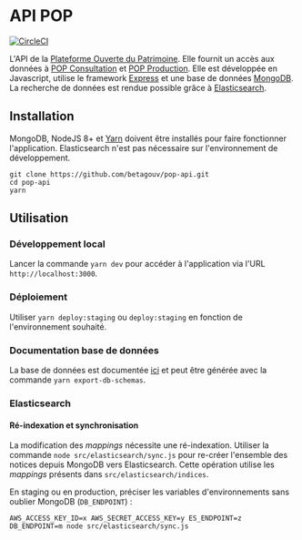 # API POP 

[![CircleCI](https://circleci.com/gh/betagouv/pop-api.svg?style=svg)](https://circleci.com/gh/betagouv/pop-api)

L'API de la [Plateforme Ouverte du Patrimoine](http://pop.culture.gouv.fr). Elle fournit un accès aux données à [POP Consultation](https://github.com/betagouv/pop-consultation) et [POP Production](https://github.com/betagouv/pop-production). Elle est développée en Javascript, utilise le framework [Express](https://expressjs.com) et une base de données [MongoDB](https://www.mongodb.com/). La recherche de données est rendue possible grâce à [Elasticsearch](https://www.elastic.co/fr/products/elasticsearch). 

## Installation

MongoDB, NodeJS 8+ et [Yarn](https://yarnpkg.com/en/docs/install) doivent être installés pour faire fonctionner l'application. Elasticsearch n'est pas nécessaire sur l'environnement de développement.

```
git clone https://github.com/betagouv/pop-api.git
cd pop-api
yarn
```

## Utilisation

### Développement local

Lancer la commande `yarn dev` pour accéder à l'application via l'URL `http://localhost:3000`.

### Déploiement

Utiliser `yarn deploy:staging` ou `deploy:staging` en fonction de l'environnement souhaité.

### Documentation base de données

La base de données est documentée [ici](https://github.com/betagouv/pop-api/blob/master/doc/README.md)
et peut être générée avec la commande `yarn export-db-schemas`.

### Elasticsearch

#### Ré-indexation et synchronisation

La modification des _mappings_ nécessite une ré-indexation. 
Utiliser la commande `node src/elasticsearch/sync.js`
pour re-créer l'ensemble des notices depuis MongoDB vers Elasticsearch.
Cette opération utilise les _mappings_ présents dans 
`src/elasticsearch/indices`.

En staging ou en production, préciser les variables
d'environnements sans oublier MongoDB (`DB_ENDPOINT`) :
```
AWS_ACCESS_KEY_ID=x AWS_SECRET_ACCESS_KEY=y ES_ENDPOINT=z DB_ENDPOINT=m node src/elasticsearch/sync.js
```
